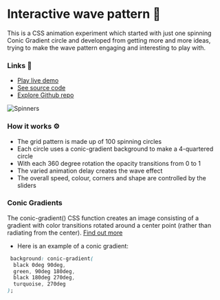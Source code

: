 # Interactive wave pattern 🍃

This is a CSS animation experiment which started with just one spinning Conic Gradient circle and developed from getting more and more ideas, trying to make the wave pattern engaging and interesting to play with.

### Links 🔗

+ [Play live demo](https://css-conic-gradient-wave-pattern.rolandjlevy.repl.co/)
+ [See source code](https://replit.com/@RolandJLevy/css-conic-gradient-wave-pattern)
+ [Explore Github repo](https://github.com/rolandjlevy/css-conic-gradient-wave-pattern)

![Spinners](https://raw.githubusercontent.com/rolandjlevy/css-conic-gradient-wave-pattern/master/images/spinner-wave-pattern.png)

### How it works ⚙️
- The grid pattern is made up of 100 spinning circles
- Each circle uses a conic-gradient background to make a 4-quartered circle
- With each 360 degree rotation the opacity transitions from 0 to 1
- The varied animation delay creates the wave effect
- The overall speed, colour, corners and shape are controlled by the sliders

### Conic Gradients
The conic-gradient() CSS function creates an image consisting of a gradient with color transitions rotated around a center point (rather than radiating from the center). [Find out more](https://developer.mozilla.org/en-US/docs/Web/CSS/conic-gradient())

- Here is an example of a conic gradient:
```css
 background: conic-gradient( 
  black 0deg 90deg, 
  green, 90deg 180deg, 
  black 180deg 270deg,
  turquoise, 270deg
);
```